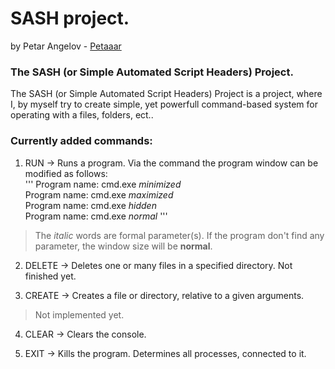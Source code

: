 # SASH project.
by Petar Angelov - [Petaaar](https://github.com/Petaaar)

### The SASH (or Simple Automated Script Headers) Project.

The SASH (or Simple Automated Script Headers) Project is a project, where I, by myself try to 
create simple, yet powerfull command-based system for operating with a files, folders, ect..

### Currently added commands:
1. RUN -> Runs a program. Via the command the program window can be modified as follows:  
'''
Program name: cmd.exe *minimized*  
Program name: cmd.exe *maximized*  
Program name: cmd.exe *hidden*  
Program name: cmd.exe *normal*
'''  
> The *italic* words are formal parameter(s). If the program don't find any parameter, the window size will be **normal**.  

2. DELETE -> Deletes one or many files in a specified directory. Not finished yet.  

3. CREATE -> Creates a file or directory, relative to a given arguments.
> Not implemented yet.

4. CLEAR -> Clears the console.  

5. EXIT -> Kills the program. Determines all processes, connected to it.
